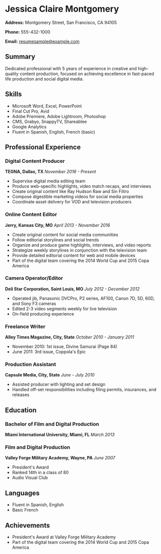 # Jessica Claire Montgomery

**Address:** Montgomery Street, San Francisco, CA 94105

**Phone:** 555-432-1000

**Email:** resumesample@example.com

## Summary

Dedicated professional with 5 years of experience in creative and high-quality content production, focused on achieving excellence in fast-paced life production and social digital media.

## Skills

- Microsoft Word, Excel, PowerPoint
- Final Cut Pro, Avid
- Adobe Premiere, Adobe Lightroom, Photoshop
- CMS, Grabyo, SnappyTV, Shareablee
- Google Analytics
- Fluent in Spanish, English, French (basic)

## Professional Experience

### Digital Content Producer
**TEGNA, Dallas, TX**
*November 2016 - Present*

- Supervise digital media editing team
- Produce web-specific highlights, video match recaps, and interviews
- Create original content like Ray Hudson Raw and Sin Filtro
- Compose digestible marketing videos for social media properties
- Coordinate asset delivery for VOD and television producers

### Online Content Editor
**Jerry, Kansas City, MO**
*April 2013 - November 2016*

- Create original content for social media communities
- Follow editorial storylines and social trends
- Organize and produce game highlights, interviews, and video reports
- Strategize weekly storylines in conjunction with the television team
- Provide detailed editorial content for web and mobile devices
- Part of the digital team covering the 2014 World Cup and 2015 Copa America

### Camera Operator/Editor
**Deli Star Corporation, Saint Louis, MO**
*July 2012 - December 2012*

- Operated jib, Panasonic DVCPro, P2 series, AF100, Canon 7D, 5D, 60D, and Sony F3 cameras
- Edited 2-3 video segments weekly for live television
- On-field producing experience

### Freelance Writer
**Alley Times Magazine, City, State**
*October 2010 - January 2011*

- November 2010: 1st issue, Divine Samurai (Page 84)
- June 2011: 3rd issue, Coppola's Epic

### Production Assistant
**Capsule Media, City, State**
*June - July 2010*

- Assisted producer with lighting and set design
- Handled off-set responsibilities including filing permits, insurances, and releases

## Education

### Bachelor of Film and Digital Production
**Miami International University, Miami, FL**
*March 2013*

### Film and Digital Production
**Valley Forge Military Academy, Wayne, PA**
*June 2007*

- President's Award
- Ranked 14th in a class of 80
- Audio Visual Club

## Languages

- Fluent in Spanish, English
- Basic French

## Achievements

- President's Award at Valley Forge Military Academy
- Part of the digital team covering the 2014 World Cup and 2015 Copa America